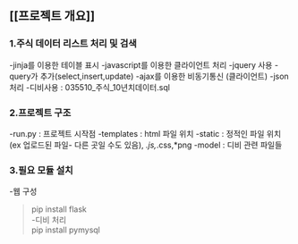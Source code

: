 ## [[프로젝트 개요]]
### 1.주식 데이터 리스트 처리 및 검색
-jinja를 이용한 테이블 표시
-javascript를 이용한 클라이언트 처리
-jquery 사용
-query가 추가(select,insert,update)
-ajax를 이용한 비동기통신 (클라이언트)
-json 처리
-디비사용 : 035510_주식_10년치데이터.sql

### 2.프로젝트 구조
-run.py : 프로젝트 시작점
-templates : html 파일 위치
-static : 정적인 파일 위치(ex 업로드된 파일- 다른 곳일 수도 있음), *.js,*.css,*png
-model : 디비 관련 파일들

### 3.필요 모듈 설치
-웹 구성
 > pip install flask  
-디비 처리  
 > pip install pymysql
 
